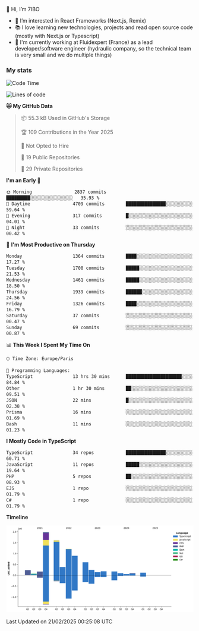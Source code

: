 👋 Hi, I’m 7IBO

- 👀 I’m interested in React Frameworks (Next.js, Remix)
- 📚 I love learning new technologies, projects and read open source code (mostly with Next.js or Typescript)
- 💼 I'm currently working at Fluidexpert (France) as a lead developer/software engineer (hydraulic company, so the technical team is very small and we do multiple things)

### My stats
<!--START_SECTION:waka-->
![Code Time](http://img.shields.io/badge/Code%20Time-1%2C032%20hrs%207%20mins-blue)

![Lines of code](https://img.shields.io/badge/From%20Hello%20World%20I%27ve%20Written-8.1%20million%20lines%20of%20code-blue)

**🐱 My GitHub Data** 

> 📦 55.3 kB Used in GitHub's Storage 
 > 
> 🏆 109 Contributions in the Year 2025
 > 
> 🚫 Not Opted to Hire
 > 
> 📜 19 Public Repositories 
 > 
> 🔑 29 Private Repositories 
 > 
**I'm an Early 🐤** 

```text
🌞 Morning                2837 commits        █████████░░░░░░░░░░░░░░░░   35.93 % 
🌆 Daytime                4709 commits        ███████████████░░░░░░░░░░   59.64 % 
🌃 Evening                317 commits         █░░░░░░░░░░░░░░░░░░░░░░░░   04.01 % 
🌙 Night                  33 commits          ░░░░░░░░░░░░░░░░░░░░░░░░░   00.42 % 
```
📅 **I'm Most Productive on Thursday** 

```text
Monday                   1364 commits        ████░░░░░░░░░░░░░░░░░░░░░   17.27 % 
Tuesday                  1700 commits        █████░░░░░░░░░░░░░░░░░░░░   21.53 % 
Wednesday                1461 commits        █████░░░░░░░░░░░░░░░░░░░░   18.50 % 
Thursday                 1939 commits        ██████░░░░░░░░░░░░░░░░░░░   24.56 % 
Friday                   1326 commits        ████░░░░░░░░░░░░░░░░░░░░░   16.79 % 
Saturday                 37 commits          ░░░░░░░░░░░░░░░░░░░░░░░░░   00.47 % 
Sunday                   69 commits          ░░░░░░░░░░░░░░░░░░░░░░░░░   00.87 % 
```


📊 **This Week I Spent My Time On** 

```text
🕑︎ Time Zone: Europe/Paris

💬 Programming Languages: 
TypeScript               13 hrs 30 mins      █████████████████████░░░░   84.84 % 
Other                    1 hr 30 mins        ██░░░░░░░░░░░░░░░░░░░░░░░   09.51 % 
JSON                     22 mins             █░░░░░░░░░░░░░░░░░░░░░░░░   02.38 % 
Prisma                   16 mins             ░░░░░░░░░░░░░░░░░░░░░░░░░   01.69 % 
Bash                     11 mins             ░░░░░░░░░░░░░░░░░░░░░░░░░   01.23 % 
```

**I Mostly Code in TypeScript** 

```text
TypeScript               34 repos            ███████████████░░░░░░░░░░   60.71 % 
JavaScript               11 repos            █████░░░░░░░░░░░░░░░░░░░░   19.64 % 
PHP                      5 repos             ██░░░░░░░░░░░░░░░░░░░░░░░   08.93 % 
EJS                      1 repo              ░░░░░░░░░░░░░░░░░░░░░░░░░   01.79 % 
C#                       1 repo              ░░░░░░░░░░░░░░░░░░░░░░░░░   01.79 % 
```



**Timeline**

![Lines of Code chart](https://raw.githubusercontent.com/7IBO/7IBO/main/assets/bar_graph.png)


 Last Updated on 21/02/2025 00:25:08 UTC
<!--END_SECTION:waka-->
